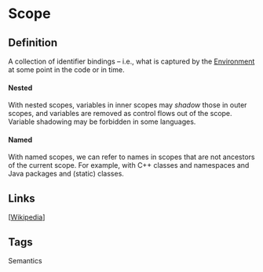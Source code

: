 # Scope

## Definition
 A collection of identifier bindings –  i.e., what is captured by the [Environment](Environment) at some point in the code or in time. 
#### Nested
With nested scopes, variables in inner scopes may *shadow* those in outer scopes, and variables are removed as control flows out of the scope. Variable shadowing may be forbidden in some languages.
 
#### Named
With named scopes, we can refer to names in scopes that are not ancestors of the current scope. For example, with C++ classes and namespaces and Java packages and (static) classes.
 

## Links


[[Wikipedia](http://en.wikipedia.org/wiki/Scope_(programming))]

## Tags
Semantics


